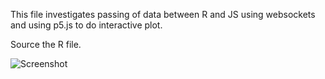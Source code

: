 This file investigates passing of data between R and JS using websockets and using p5.js to do interactive plot.

Source the R file.

![Screenshot](https://github.com/kcf-jackson/javascript_in_R/blob/master/interactive_JS_in_R/example_3/screenshot.gif)
